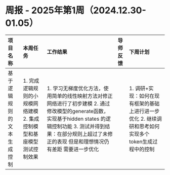 # 周报 - 2025年第1周（2024.12.30-01.05）

| 项目名称                         | 本周任务                                                         | 工作结果 | 导师反馈 | 下周计划                                                                                                             |
| :------------------------------- | :--------------------------------------------------------------- | :------- | :------- | :------------------------------------------------------------------------------------------------------------------- |
| 基于逻辑规则的文本生成控制| 1. 完成逻辑规则的小规模网络建模  2. 集成控制模型和基座模型 测试控制效果 |1. 学习无梯度优化方法，使用简单的线性映射方法对修正网络进行了初步建模  2. 通过修改模型的generate函数，实现基于hidden states 的逻辑控制功能  3. 测试并得到结果：在部分规则上超过了未修正的表现 但是和理想情况仍有差距 需要进一步优化||1. 调研+实现：如何在现有框架的基础上进行进一步优化  2. 继续调研和思考如何实现多个token生成过程中的控制  |
